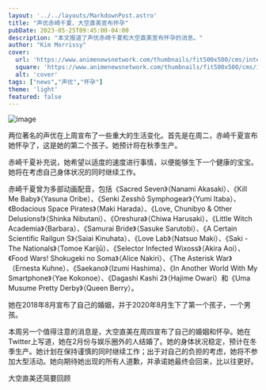 ```yaml
---
layout: '../../layouts/MarkdownPost.astro'
title: "声优赤崎千夏、大空直美宣布怀孕"
pubDate: 2023-05-25T09:45:00-04:00
description: "本文报道了声优赤崎千夏和大空直美宣布怀孕的消息。"
author: "Kim Morrissy"
cover:
  url: 'https://www.animenewsnetwork.com/thumbnails/fit500x500/cms/interest.2/198420/akasaki.jpg'
  square: 'https://www.animenewsnetwork.com/thumbnails/fit500x500/cms/interest.2/198420/akasaki.jpg'
  alt: 'cover'
tags: ["news","声优","怀孕"]
theme: 'light'
featured: false
---
```


![image](https://www.animenewsnetwork.com/thumbnails/fit500x500/cms/interest.2/198420/akasaki.jpg)

两位著名的声优在上周宣布了一些重大的生活变化。首先是在周二，赤崎千夏宣布她怀孕了，这是她的第二个孩子。她预计将在秋季生产。

赤崎千夏补充说，她希望以适度的速度进行事情，以便能够生下一个健康的宝宝。她将在考虑自己身体状况的同时继续工作。

赤崎千夏曾为多部动画配音，包括《Sacred Seven》（Nanami Akasaki）、《Kill Me Baby》（Yasuna Oribe）、《Senki Zesshō Symphogear》（Yumi Itaba）、《Bodacious Space Pirates》（Maki Harada）、《Love, Chunibyo & Other Delusions!》（Shinka Nibutani）、《Oreshura》（Chiwa Harusaki）、《Little Witch Academia》（Barbara）、《Samurai Bride》（Sasuke Sarutobi）、《A Certain Scientific Railgun S》（Saiai Kinuhata）、《Love Lab》（Natsuo Maki）、《Saki - The Nationals》（Tomoe Karijū）、《Selector Infected Wixoss》（Akira Aoi）、《Food Wars! Shokugeki no Soma》（Alice Nakiri）、《The Asterisk War》（Ernesta Kuhne）、《Saekano》（Izumi Hashima）、《In Another World With My Smartphone》（Yae Kokonoe）、《Dagashi Kashi 2》（Hajime Owari）和《Uma Musume Pretty Derby》（Queen Berry）。

她在2018年8月宣布了自己的婚姻，并于2020年8月生下了第一个孩子，一个男孩。

本周另一个值得注意的消息是，大空直美在周四宣布了自己的婚姻和怀孕。她在Twitter上写道，她在2月份与娱乐圈外的人结婚了。她的身体状况稳定，预计在冬季生产。她计划在保持谨慎的同时继续工作；出于对自己的负担的考虑，她将不参加大型活动。她向期待她出现的所有人道歉，并承诺她最终会回来，比以往更好。

大空直美还简要回顾